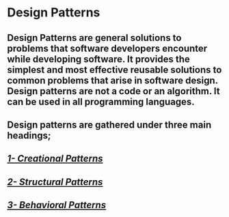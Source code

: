# Design Patterns

## Design Patterns are general solutions to problems that software developers encounter while developing software. It provides the simplest and most effective reusable solutions to common problems that arise in software design. Design patterns are not a code or an algorithm. It can be used in all programming languages.

## Design patterns are gathered under three main headings;

## [***1- Creational Patterns***](https://github.com/EnesSERENLI/Design_Pattenrs/tree/main/Creational_Patterns)

## [***2- Structural Patterns***](https://github.com/EnesSERENLI/Design_Pattenrs/tree/main/Creational_Patterns)

## [***3- Behavioral Patterns***](https://github.com/EnesSERENLI/Design_Pattenrs/tree/main/Creational_Patterns)
